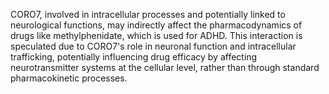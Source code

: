 CORO7, involved in intracellular processes and potentially linked to neurological functions, may indirectly affect the pharmacodynamics of drugs like methylphenidate, which is used for ADHD. This interaction is speculated due to CORO7's role in neuronal function and intracellular trafficking, potentially influencing drug efficacy by affecting neurotransmitter systems at the cellular level, rather than through standard pharmacokinetic processes.